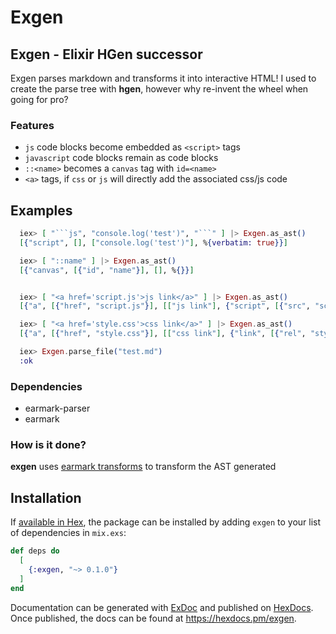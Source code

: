 # Exgen

## Exgen - Elixir HGen successor
Exgen parses markdown and transforms it into interactive HTML!
I used to create the parse tree with **hgen**, however why re-invent the wheel when going for pro?

### Features
- `js` code blocks become embedded as `<script>` tags
- `javascript` code blocks remain as code blocks
- `::<name>` becomes a `canvas` tag with `id=<name>`
- `<a>` tags, if `css` or `js` will directly add the associated css/js code


## Examples

```elixir
  iex> [ "```js", "console.log('test')", "```" ] |> Exgen.as_ast()
  [{"script", [], ["console.log('test')"], %{verbatim: true}}]

  iex> [ "::name" ] |> Exgen.as_ast()
  [{"canvas", [{"id", "name"}], [], %{}}]


  iex> [ "<a href='script.js'>js link</a>" ] |> Exgen.as_ast()
  [{"a", [{"href", "script.js"}], [["js link"], {"script", [{"src", "script.js"}], [], %{verbatim: true}}], %{verbatim: true}}]

  iex> [ "<a href='style.css'>css link</a>" ] |> Exgen.as_ast()
  [{"a", [{"href", "style.css"}], [["css link"], {"link", [{"rel", "stylesheet"}, {"href", "style.css"}], [], %{verbatim: true}}], %{verbatim: true}}]

  iex> Exgen.parse_file("test.md")
  :ok
```

### Dependencies
- earmark-parser
- earmark

### How is it done?
**exgen** uses [earmark transforms](https://hexdocs.pm/earmark/Earmark.Transform.html) to transform the AST generated

## Installation

If [available in Hex](https://hex.pm/docs/publish), the package can be installed
by adding `exgen` to your list of dependencies in `mix.exs`:

```elixir
def deps do
  [
    {:exgen, "~> 0.1.0"}
  ]
end
```

Documentation can be generated with [ExDoc](https://github.com/elixir-lang/ex_doc)
and published on [HexDocs](https://hexdocs.pm). Once published, the docs can
be found at <https://hexdocs.pm/exgen>.

